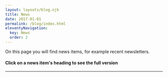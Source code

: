 ```yaml
---
layout: layouts/blog.njk
title: News
date: 2017-01-01
permalink: /blog/index.html
eleventyNavigation:
  key: News
  order: 2
---
```


On this page you will find news items, for example recent newsletters. 
#### Click on a news item's heading to see the full version
___
